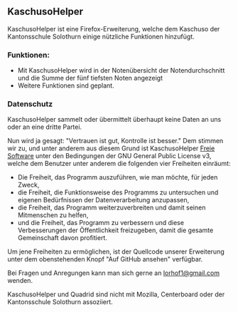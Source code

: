 ## KaschusoHelper

KaschusoHelper ist eine Firefox-Erweiterung, welche dem Kaschuso der Kantonsschule Solothurn einige nützliche Funktionen hinzufügt.

### Funktionen:
- Mit KaschusoHelper wird in der Notenübersicht der Notendurchschnitt und die Summe der fünf tiefsten Noten angezeigt
- Weitere Funktionen sind geplant.

### Datenschutz
KaschusoHelper sammelt oder übermittelt überhaupt keine Daten an uns oder an eine dritte Partei.

Nun wird ja gesagt: "Vertrauen ist gut, Kontrolle ist besser." Dem stimmen wir zu, und unter anderem aus diesem Grund ist KaschusoHelper [Freie Software](https://de.wikipedia.org/wiki/Freie_Software) unter den Bedingungen der GNU General Public License v3, welche dem Benutzer unter anderem die folgenden vier Freiheiten einräumt:

- Die Freiheit, das Programm auszuführen, wie man möchte, für jeden Zweck,
- die Freiheit, die Funktionsweise des Programms zu untersuchen und eigenen Bedürfnissen der Datenverarbeitung anzupassen,
- die Freiheit, das Programm weiterzuverbreiten und damit seinen Mitmenschen zu helfen,
- und die Freiheit, das Programm zu verbessern und diese Verbesserungen der Öffentlichkeit freizugeben, damit die gesamte Gemeinschaft davon profitiert.

Um jene Freiheiten zu ermöglichen, ist der Quellcode unserer Erweiterung unter dem obenstehenden Knopf "Auf GitHub ansehen" verfügbar.

Bei Fragen und Anregungen kann man sich gerne an lorhof1@gmail.com wenden.

KaschusoHelper und Quadrid sind nicht mit Mozilla, Centerboard oder der Kantonsschule Solothurn assoziiert.
